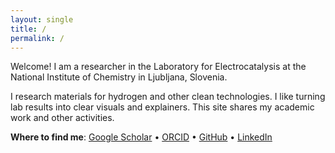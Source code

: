 ```yaml
---
layout: single
title: /
permalink: /
---
```


Welcome! I am a researcher in the Laboratory for Electrocatalysis at the National Institute of Chemistry in Ljubljana, Slovenia. 

I research materials for hydrogen and other clean technologies. I like turning lab results into clear visuals and explainers. This site shares my academic work and other activities.

**Where to find me**: [Google Scholar](https://scholar.google.com/citations?user=lhbwej0AAAAJ) • [ORCID](https://orcid.org/0009-0008-6247-3256) • [GitHub](https://github.com/kamsekar) • [LinkedIn](https://www.linkedin.com/in/ana-rebeka-kamsek/)
